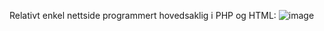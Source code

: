 Relativt enkel nettside programmert hovedsaklig i PHP og HTML:
![image](https://github.com/user-attachments/assets/30f0c1db-6dc2-4a36-b8bb-e66011f1d4c4)
